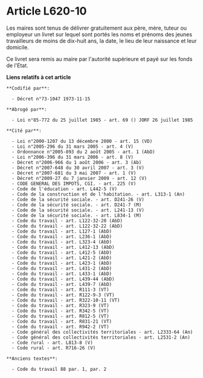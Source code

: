 # Article L620-10

Les maires sont tenus de délivrer gratuitement aux père, mère, tuteur ou employeur un livret sur lequel sont portés les noms
et prénoms des jeunes travailleurs de moins de dix-huit ans, la date, le lieu de leur naissance et leur domicile.

Ce livret sera remis au maire par l'autorité supérieure et payé sur les fonds de l'Etat.

**Liens relatifs à cet article**

	**Codifié par**:

	  - Décret n°73-1047 1973-11-15

	**Abrogé par**:

	  - Loi n°85-772 du 25 juillet 1985 - art. 69 () JORF 26 juillet 1985

	**Cité par**:

	  - Loi n°2000-1207 du 13 décembre 2000 - art. 15 (VD)
	  - Loi n°2005-296 du 31 mars 2005 - art. 4 (V)
	  - Ordonnance n°2005-893 du 2 août 2005 - art. 1 (AbD)
	  - Loi n°2006-396 du 31 mars 2006 - art. 8 (V)
	  - Décret n°2006-966 du 1 août 2006 - art. 3 (Ab)
	  - Décret n°2007-648 du 30 avril 2007 - art. 3 (V)
	  - Décret n°2007-681 du 3 mai 2007 - art. 1 (V)
	  - Décret n°2009-27 du 7 janvier 2009 - art. 12 (V)
	  - CODE GENERAL DES IMPOTS, CGI. - art. 225 (V)
	  - Code de l'éducation - art. L442-5 (V)
	  - Code de la construction et de l'habitation. - art. L313-1 (An)
	  - Code de la sécurité sociale. - art. D241-26 (V)
	  - Code de la sécurité sociale. - art. D241-7 (M)
	  - Code de la sécurité sociale. - art. L241-13 (V)
	  - Code de la sécurité sociale. - art. L834-1 (M)
	  - Code du travail - art. L122-32-20 (AbD)
	  - Code du travail - art. L122-32-22 (AbD)
	  - Code du travail - art. L127-1 (AbD)
	  - Code du travail - art. L236-1 (AbD)
	  - Code du travail - art. L323-4 (AbD)
	  - Code du travail - art. L412-13 (AbD)
	  - Code du travail - art. L412-5 (AbD)
	  - Code du travail - art. L421-2 (AbD)
	  - Code du travail - art. L423-1 (AbD)
	  - Code du travail - art. L431-2 (AbD)
	  - Code du travail - art. L433-1 (AbD)
	  - Code du travail - art. L439-44 (AbD)
	  - Code du travail - art. L439-7 (AbD)
	  - Code du travail - art. R111-3 (VT)
	  - Code du travail - art. R122-9-3 (VT)
	  - Code du travail - art. R322-10-11 (VT)
	  - Code du travail - art. R323-9 (VT)
	  - Code du travail - art. R342-5 (VT)
	  - Code du travail - art. R812-5 (VT)
	  - Code du travail - art. R831-21 (VT)
	  - Code du travail - art. R942-2 (VT)
	  - Code général des collectivités territoriales - art. L2333-64 (An)
	  - Code général des collectivités territoriales - art. L2531-2 (An)
	  - Code rural - art. L813-8 (V)
	  - Code rural - art. R716-26 (V)

	**Anciens textes**:

	  - Code du travail 88 par. 1, par. 2
